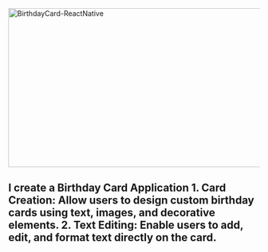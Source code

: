 <img src="https://socialify.git.ci/Thobani660/BirthdayCard-ReactNative/image?language=1&owner=1&name=1&stargazers=1&theme=Light" alt="BirthdayCard-ReactNative" width="640" height="320" />
<h2>
  I create a Birthday Card Application
1. Card Creation:
Allow users to design custom birthday cards using text, images, and
decorative elements.
2. Text Editing:
Enable users to add, edit, and format text directly on the card.
</h2>
